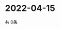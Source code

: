 # 2022-04-15
  共 0条

  <!-- BEGIN -->
  <!-- 最后更新时间Fri Apr 15 2022 15:06:09 GMT+0000 (Coordinated Universal Time) -->
  
  <!-- END -->
  
  